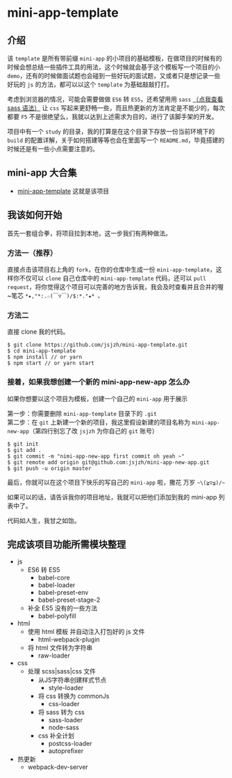 # mini-app-template

## 介绍
该 `template` 是所有带前缀 `mini-app` 的小项目的基础模板，在做项目的时候有的时候会想总结一些插件工具的用法，这个时候就会基于这个模板写一个项目的小 `demo`，还有的时候做面试题也会碰到一些好玩的面试题，又或者只是想记录一些好玩的 `js` 的方法，都可以以这个 `template` 为基础敲敲打打。

考虑到浏览器的情况，可能会需要做做 `ES6` 转 `ES5`，还希望用用 `sass` [（点我查看 sass 语法）](https://www.sass.hk/docs/) 让 `css` 写起来更舒畅一些，而且热更新的方法肯定是不能少的，每次都要 `F5` 不是很绝望么，我就以达到上述需求为目的，进行了该脚手架的开发。

项目中有一个 `study` 的目录，我的打算是在这个目录下存放一份当前环境下的 `build` 的配置详解，关于如何搭建等等也会在里面写一个 `README.md`，毕竟搭建的时候还是有一些小点需要注意的。

## mini-app 大合集
- [mini-app-template](https://github.com/jsjzh/mini-app-template) 这就是该项目


## 我该如何开始
首先一套组合拳，将项目拉到本地，这一步我们有两种做法。

### 方法一（推荐）
直接点击该项目右上角的 `fork`，在你的仓库中生成一份 `mini-app-template`，这样你不仅可以 `clone` 自己仓库中的 `mini-app-template` 代码，还可以 `pull request`，将你觉得这个项目可以完善的地方告诉我，我会及时查看并且合并的喔~笔芯 `*★,°*:.☆(￣▽￣)/$:*.°★* 。`

### 方法二
直接 clone 我的代码。
```
$ git clone https://github.com/jsjzh/mini-app-template.git
$ cd mini-app-template
$ npm install // or yarn
$ npm start // or yarn start
```

### 接着，如果我想创建一个新的 mini-app-new-app 怎么办
如果你想要以这个项目为模板，创建一个自己的 `mini-app` 用于展示

第一步：你需要删除 `mini-app-template` 目录下的 `.git`  
第二步：在 `git` 上新建一个新的项目，我这里假设新建的项目名称为 `mini-app-new-app`（第四行别忘了改 `jsjzh` 为你自己的 `git` 账号）
```
$ git init
$ git add .
$ git commit -m "nimi-app-new-app first commit oh yeah ~"
$ git remote add origin git@github.com:jsjzh/mini-app-new-app.git
$ git push -u origin master
```

最后，你就可以在这个项目下快乐的写自己的 `mini-app` 啦，撒花 万岁 `~\(≧▽≦)/~`

如果可以的话，请告诉我你的项目地址，我就可以把他们添加到我的 mini-app 列表中了。

代码如人生，我甘之如饴。

## 完成该项目功能所需模块整理
- js
  - ES6 转 ES5
    - babel-core
    - babel-loader
    - babel-preset-env
    - babel-preset-stage-2
  - 补全 ES5 没有的一些方法
    - babel-polyfill
- html
  - 使用 html 模板 并自动注入打包好的 js 文件
    - html-webpack-plugin
  - 将 html 文件转为字符串
    - raw-loader
- css
  - 处理 scss|sass|css 文件
    - 从JS字符串创建样式节点
      - style-loader
    - 将 css 转换为 commonJs
      - css-loader
    - 将 sass 转为 css
      - sass-loader
      - node-sass
    - css 补全计划
      - postcss-loader
      - autoprefixer
- 热更新
  - webpack-dev-server
